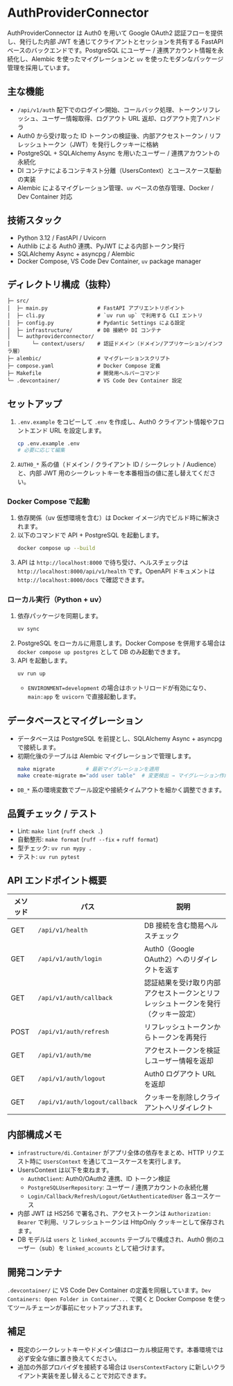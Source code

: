 # AuthProviderConnector

AuthProviderConnector は Auth0 を用いて Google OAuth2 認証フローを提供し、発行した内部 JWT を通じてクライアントとセッションを共有する FastAPI ベースのバックエンドです。PostgreSQL にユーザー / 連携アカウント情報を永続化し、Alembic を使ったマイグレーションと `uv` を使ったモダンなパッケージ管理を採用しています。

## 主な機能
- `/api/v1/auth` 配下でのログイン開始、コールバック処理、トークンリフレッシュ、ユーザー情報取得、ログアウト URL 返却、ログアウト完了ハンドラ
- Auth0 から受け取った ID トークンの検証後、内部アクセストークン / リフレッシュトークン（JWT）を発行しクッキーに格納
- PostgreSQL + SQLAlchemy Async を用いたユーザー / 連携アカウントの永続化
- DI コンテナによるコンテキスト分離（UsersContext）とユースケース駆動の実装
- Alembic によるマイグレーション管理、`uv` ベースの依存管理、Docker / Dev Container 対応

## 技術スタック
- Python 3.12 / FastAPI / Uvicorn
- Authlib による Auth0 連携、PyJWT による内部トークン発行
- SQLAlchemy Async + asyncpg / Alembic
- Docker Compose, VS Code Dev Container, `uv` package manager

## ディレクトリ構成（抜粋）
```
├─ src/
│  ├─ main.py                # FastAPI アプリエントリポイント
│  ├─ cli.py                 # `uv run up` で利用する CLI エントリ
│  ├─ config.py              # Pydantic Settings による設定
│  ├─ infrastructure/        # DB 接続や DI コンテナ
│  └─ authproviderconnector/
│       └─ context/users/    # 認証ドメイン（ドメイン/アプリケーション/インフラ層）
├─ alembic/                  # マイグレーションスクリプト
├─ compose.yaml              # Docker Compose 定義
├─ Makefile                  # 開発用ヘルパーコマンド
└─ .devcontainer/            # VS Code Dev Container 設定
```

## セットアップ
1. `.env.example` をコピーして `.env` を作成し、Auth0 クライアント情報やフロントエンド URL を設定します。
   ```bash
   cp .env.example .env
   # 必要に応じて編集
   ```
2. `AUTH0_*` 系の値（ドメイン / クライアント ID / シークレット / Audience）と、内部 JWT 用のシークレットキーを本番相当の値に差し替えてください。

### Docker Compose で起動
1. 依存関係（uv 仮想環境を含む）は Docker イメージ内でビルド時に解決されます。
2. 以下のコマンドで API + PostgreSQL を起動します。
   ```bash
   docker compose up --build
   ```
3. API は `http://localhost:8000` で待ち受け、ヘルスチェックは `http://localhost:8000/api/v1/health` です。OpenAPI ドキュメントは `http://localhost:8000/docs` で確認できます。

### ローカル実行（Python + uv）
1. 依存パッケージを同期します。
   ```bash
   uv sync
   ```
2. PostgreSQL をローカルに用意します。Docker Compose を併用する場合は `docker compose up postgres` として DB のみ起動できます。
3. API を起動します。
   ```bash
   uv run up
   ```
   - `ENVIRONMENT=development` の場合はホットリロードが有効になり、`main:app` を `uvicorn` で直接起動します。

## データベースとマイグレーション
- データベースは PostgreSQL を前提とし、SQLAlchemy Async + asyncpg で接続します。
- 初期化後のテーブルは Alembic マイグレーションで管理します。
  ```bash
  make migrate          # 最新マイグレーションを適用
  make create-migrate m="add user table"  # 変更検出 → マイグレーション作成
  ```
- `DB_*` 系の環境変数でプール設定や接続タイムアウトを細かく調整できます。

## 品質チェック / テスト
- Lint: `make lint` (`ruff check .`)
- 自動整形: `make format` (`ruff --fix` + `ruff format`)
- 型チェック: `uv run mypy .`
- テスト: `uv run pytest`

## API エンドポイント概要
| メソッド | パス | 説明 |
|---------|------|------|
| GET | `/api/v1/health` | DB 接続を含む簡易ヘルスチェック |
| GET | `/api/v1/auth/login` | Auth0（Google OAuth2）へのリダイレクトを返す |
| GET | `/api/v1/auth/callback` | 認証結果を受け取り内部アクセストークンとリフレッシュトークンを発行（クッキー設定） |
| POST | `/api/v1/auth/refresh` | リフレッシュトークンからトークンを再発行 |
| GET | `/api/v1/auth/me` | アクセストークンを検証しユーザー情報を返却 |
| GET | `/api/v1/auth/logout` | Auth0 ログアウト URL を返却 |
| GET | `/api/v1/auth/logout/callback` | クッキーを削除しクライアントへリダイレクト |

## 内部構成メモ
- `infrastructure/di.Container` がアプリ全体の依存をまとめ、HTTP リクエスト時に `UsersContext` を通じてユースケースを実行します。
- UsersContext は以下を束ねます。
  - `Auth0Client`: Auth0/OAuth2 連携、ID トークン検証
  - `PostgreSQLUserRepository`: ユーザー / 連携アカウントの永続化層
  - `Login/Callback/Refresh/Logout/GetAuthenticatedUser` 各ユースケース
- 内部 JWT は HS256 で署名され、アクセストークンは `Authorization: Bearer` で利用、リフレッシュトークンは HttpOnly クッキーとして保存されます。
- DB モデルは `users` と `linked_accounts` テーブルで構成され、Auth0 側のユーザー（sub）を `linked_accounts` として紐づけます。

## 開発コンテナ
`.devcontainer/` に VS Code Dev Container の定義を同梱しています。`Dev Containers: Open Folder in Container...` で開くと Docker Compose を使ってツールチェーンが事前にセットアップされます。

## 補足
- 既定のシークレットキーやドメイン値はローカル検証用です。本番環境では必ず安全な値に置き換えてください。
- 追加の外部プロバイダを接続する場合は `UsersContextFactory` に新しいクライアント実装を差し替えることで対応できます。

